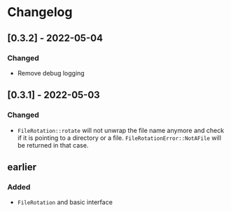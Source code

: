 # Changelog

## [0.3.2] - 2022-05-04
### Changed
- Remove debug logging

## [0.3.1] - 2022-05-03
### Changed
- `FileRotation::rotate` will not unwrap the file name anymore and check if it is pointing to a directory or a file. `FileRotationError::NotAFile` will be returned in that case.

## earlier
### Added
- `FileRotation` and basic interface
